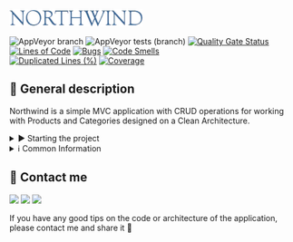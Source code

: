 <img src="res/logo.png" height="31">

![AppVeyor branch](https://img.shields.io/appveyor/build/Srul1k/Northwind/master?logo=appveyor) ![AppVeyor tests (branch)](https://img.shields.io/appveyor/tests/Srul1k/Northwind/master?logo=appveyor)  [![Quality Gate Status](https://sonarcloud.io/api/project_badges/measure?project=Srul1k_Northwind&metric=alert_status)](https://sonarcloud.io/summary/new_code?id=Srul1k_Northwind)  
[![Lines of Code](https://sonarcloud.io/api/project_badges/measure?project=Srul1k_Northwind&metric=ncloc)](https://sonarcloud.io/summary/new_code?id=Srul1k_Northwind) [![Bugs](https://sonarcloud.io/api/project_badges/measure?project=Srul1k_Northwind&metric=bugs)](https://sonarcloud.io/summary/new_code?id=Srul1k_Northwind) [![Code Smells](https://sonarcloud.io/api/project_badges/measure?project=Srul1k_Northwind&metric=code_smells)](https://sonarcloud.io/summary/new_code?id=Srul1k_Northwind)  
[![Duplicated Lines (%)](https://sonarcloud.io/api/project_badges/measure?project=Srul1k_Northwind&metric=duplicated_lines_density)](https://sonarcloud.io/summary/new_code?id=Srul1k_Northwind) [![Coverage](https://sonarcloud.io/api/project_badges/measure?project=Srul1k_Northwind&metric=coverage)](https://sonarcloud.io/summary/new_code?id=Srul1k_Northwind)
## 📜 General description

Northwind is a simple MVC application with CRUD operations for working with Products and Categories designed on a Clean Architecture.

<details>
<summary> ▶️ Starting the project</summary>

**The following developer tools are recommended for running the project:**

* **[IDE Visual Studio 2019 Community](https://visualstudio.microsoft.com/vs/community/)**  
* **[MS SQL Server Express 2019](https://www.microsoft.com/en-us/Download/details.aspx?id=101064)**  
* **[Microsoft SQL Server Managment Studio 18](https://docs.microsoft.com/en-us/sql/ssms/download-sql-server-management-studio-ssms?view=sql-server-ver15 "")**
* **[Git Bash for Windows](https://gitforwindows.org/)**

### Steps for running project:

⚠️ ***If you have some problems with project, please write to me.***

#### Installation:  

1. Download and install MS Visual Studio. When you install VS 2019 Community make sure you select **“ASP.NET and web development”** package.  
**[Please follow the link for more information](https://docs.microsoft.com/en-us/visualstudio/install/install-visual-studio?view=vs-2019)**
2. Download and install MS SQL Server Express. **[Guide](https://www.sqlshack.com/how-to-install-sql-server-express-edition/)**
3. Download and install SQL Server Express LocalDB. **[Guide](https://docs.microsoft.com/en-us/sql/database-engine/configure-windows/sql-server-express-localdb?view=sql-server-ver15)**
4. Download and install Git Bash for windows with default installation settings.  
5. Open Git Bash and set-up your name and e-mail by using next commands:

    ```bash
    git config --global user.name <your full name>  
    git config --global user.email <your email>
    ```  

    **[Please follow the link for more information](https://git-scm.com/book/en/v2/Getting-Started-First-Time-Git-Setup)**

6. Open Git console, push and select the path where the project will be located by using the command:

    ```bash
    cd /d <your full path>
    ```  

7. Clone this repository by using the command:

    ```bash
    git clone https://github.com/Srul1k/Northwind.git
    ```

#### Configuration:

1. Open the [query](res/northwind.sql) that you can find in the [res](res) folder using **Microsoft SQL Server Managment Studio 18**.
2. Enter in the server name: ```(localdb)\mssqllocaldb```
3. Execute the query.  
**[Please follow the link for more information](https://docs.microsoft.com/en-us/sql/ssms/quickstarts/ssms-connect-query-sql-server?view=sql-server-ver15)**  

4. Open the ```appsettings.Development.json``` file that is located on this path: ```src/Northwind.Web```
    * Configure AzureAD section if you want to log in with a Microsoft account *(optional)*.  
    **[Please follow the link for more information](https://docs.microsoft.com/en-us/azure/active-directory-domain-services/tutorial-create-instance)**  
    * Configure the EmailService section by entering an e-mail and password. Make sure that the permission to use third-party services is set in your mail service. Passwords for recovery will be sent to users via this mail *(optional, it is recommended to use Gmail)*.  
    **[Please follow the link for more information](https://support.google.com/accounts/answer/3466521?hl=en)**  
    * Configure the AdminInitializer section by entering an e-mail and password. This data will be used to log in as administrator.  

#### Launch:

1. Open the file ```Northwind.sln``` in the root directory using **MS Visual Studio**.
2. Select ```Northwind.Web``` as a start-up project.
3. Click on the run button *(CTRL + F5)*. Please note, the first running can be long.
4. Enjoy! :sparkles:

</details>

<details>
<summary> ℹ️ Common Information</summary>

### This project uses next stack of technologies:

  ![C#](https://img.shields.io/badge/C%23-%23239120.svg?logo=c-sharp&logoColor=white)
  ![ASP.NET Core](https://img.shields.io/badge/ASP.NET%20Core-5C2D91?style=flat&logo=.net&logoColor=white)
  ![Swagger](https://img.shields.io/badge/-Swagger-%23Clojure?logo=swagger&logoColor=white)
  ![EF Core](https://img.shields.io/badge/EF%20Core-5C2D91?style=flat&logo=.net&logoColor=white)
  ![MicrosoftSQLServer](https://img.shields.io/badge/Microsoft%20SQL%20Sever-CC2927?logo=microsoft%20sql%20server&logoColor=white)
  ![Bootstrap](https://img.shields.io/badge/Bootstrap-563D7C?logo=bootstrap&logoColor=white)
  ![HTML5](https://img.shields.io/badge/HTML5-%23E34F26.svg?logo=html5&logoColor=white)
  ![CSS](https://img.shields.io/badge/CSS-239120?&logo=css3&logoColor=white)
  ![JavaScript](https://img.shields.io/badge/JavaScript-%23323330.svg?logo=javascript&logoColor=%23F7DF1E)
  ![Jquery](https://img.shields.io/badge/jQuery-0769AD?logo=jquery&logoColor=white)

### In the main this project consists of the following four parts:

1. **Northwind.Domain** part contains POCO classes of entities used in the application.

2. **Northwind.Application** part contains business application logic. Almost all of data and process functions are managed with services.

3. **Northwind.Infrastructure** part contains all project repositories and application context as well as working with third-party services. Repositories allow the application to manage database. Application context links all entities with each other. Services help to send mails and initialize database.

4. **Northwind.Web** part contains all program controllers, views, viewModels, viewComponents. Controllers link the business logic and the visual part of the application (Views). Also using ASP.NET Core Identity and controller attributes implemented authentication and authorization.  

</details>  

## :unicorn: Contact me

<a href="https://t.me/Srul1k">
    <img src="https://img.shields.io/badge/Telegram-2CA5E0?&logo=telegram&logoColor=white"></a>
<a href="https://discord.gg/2MXtSumMAb">
    <img src="https://img.shields.io/badge/Discord-%237289DA.svg?&logo=discord&logoColor=white"></a>  
<a href="mailto:srul1k@protonmail.com">
    <img src="https://img.shields.io/badge/ProtonMail-8B89CC?&logo=protonmail&logoColor=white"></a>  

If you have any good tips on the code or architecture of the application, please contact me and share it :purple_heart:

